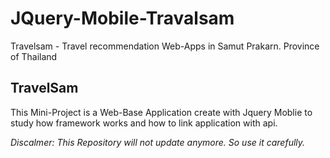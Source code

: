# JQuery-Mobile-Travalsam
Travelsam - Travel recommendation Web-Apps in Samut Prakarn. Province of Thailand

## TravelSam
This Mini-Project is a Web-Base Application create with Jquery Moblie
to study how framework works and how to link application with api.

*Discalmer: This Repository will not update anymore. So use it carefully.*
